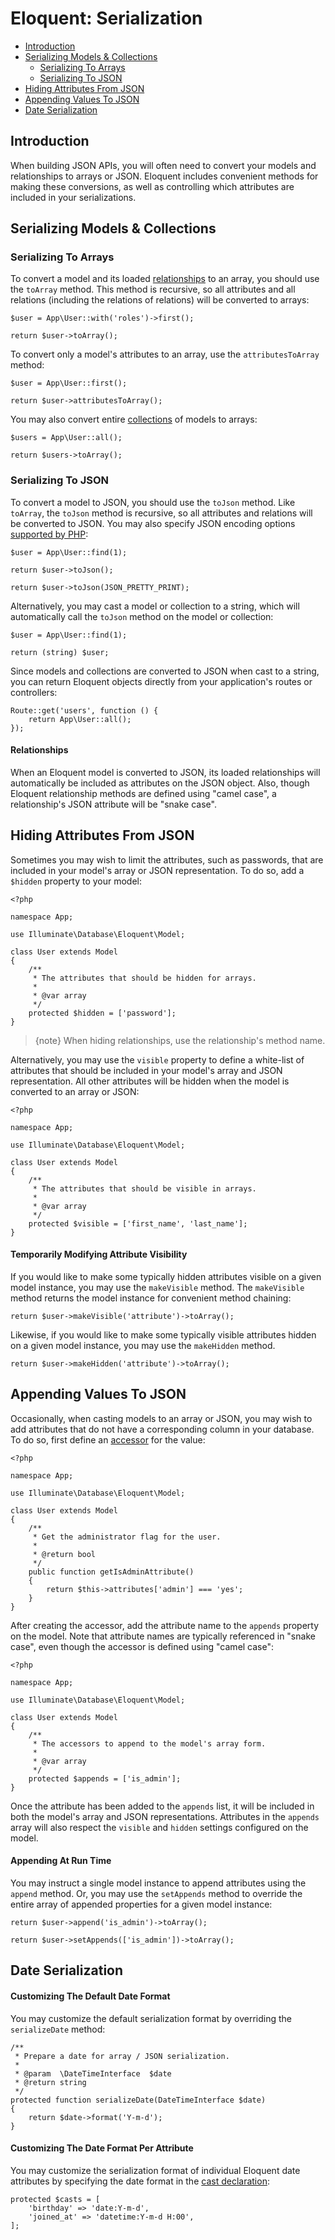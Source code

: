 # Eloquent: Serialization

- [Introduction](#introduction)
- [Serializing Models & Collections](#serializing-models-and-collections)
    - [Serializing To Arrays](#serializing-to-arrays)
    - [Serializing To JSON](#serializing-to-json)
- [Hiding Attributes From JSON](#hiding-attributes-from-json)
- [Appending Values To JSON](#appending-values-to-json)
- [Date Serialization](#date-serialization)

<a name="introduction"></a>
## Introduction

When building JSON APIs, you will often need to convert your models and relationships to arrays or JSON. Eloquent includes convenient methods for making these conversions, as well as controlling which attributes are included in your serializations.

<a name="serializing-models-and-collections"></a>
## Serializing Models & Collections

<a name="serializing-to-arrays"></a>
### Serializing To Arrays

To convert a model and its loaded [relationships](/docs/{{version}}/eloquent-relationships) to an array, you should use the `toArray` method. This method is recursive, so all attributes and all relations (including the relations of relations) will be converted to arrays:

    $user = App\User::with('roles')->first();

    return $user->toArray();

To convert only a model's attributes to an array, use the `attributesToArray` method:

    $user = App\User::first();

    return $user->attributesToArray();

You may also convert entire [collections](/docs/{{version}}/eloquent-collections) of models to arrays:

    $users = App\User::all();

    return $users->toArray();

<a name="serializing-to-json"></a>
### Serializing To JSON

To convert a model to JSON, you should use the `toJson` method. Like `toArray`, the `toJson` method is recursive, so all attributes and relations will be converted to JSON. You may also specify JSON encoding options [supported by PHP](https://secure.php.net/manual/en/function.json-encode.php):

    $user = App\User::find(1);

    return $user->toJson();

    return $user->toJson(JSON_PRETTY_PRINT);

Alternatively, you may cast a model or collection to a string, which will automatically call the `toJson` method on the model or collection:

    $user = App\User::find(1);

    return (string) $user;

Since models and collections are converted to JSON when cast to a string, you can return Eloquent objects directly from your application's routes or controllers:

    Route::get('users', function () {
        return App\User::all();
    });

#### Relationships

When an Eloquent model is converted to JSON, its loaded relationships will automatically be included as attributes on the JSON object. Also, though Eloquent relationship methods are defined using "camel case", a relationship's JSON attribute will be "snake case".

<a name="hiding-attributes-from-json"></a>
## Hiding Attributes From JSON

Sometimes you may wish to limit the attributes, such as passwords, that are included in your model's array or JSON representation. To do so, add a `$hidden` property to your model:

    <?php

    namespace App;

    use Illuminate\Database\Eloquent\Model;

    class User extends Model
    {
        /**
         * The attributes that should be hidden for arrays.
         *
         * @var array
         */
        protected $hidden = ['password'];
    }

> {note} When hiding relationships, use the relationship's method name.

Alternatively, you may use the `visible` property to define a white-list of attributes that should be included in your model's array and JSON representation. All other attributes will be hidden when the model is converted to an array or JSON:

    <?php

    namespace App;

    use Illuminate\Database\Eloquent\Model;

    class User extends Model
    {
        /**
         * The attributes that should be visible in arrays.
         *
         * @var array
         */
        protected $visible = ['first_name', 'last_name'];
    }

#### Temporarily Modifying Attribute Visibility

If you would like to make some typically hidden attributes visible on a given model instance, you may use the `makeVisible` method. The `makeVisible` method returns the model instance for convenient method chaining:

    return $user->makeVisible('attribute')->toArray();

Likewise, if you would like to make some typically visible attributes hidden on a given model instance, you may use the `makeHidden` method.

    return $user->makeHidden('attribute')->toArray();

<a name="appending-values-to-json"></a>
## Appending Values To JSON

Occasionally, when casting models to an array or JSON, you may wish to add attributes that do not have a corresponding column in your database. To do so, first define an [accessor](/docs/{{version}}/eloquent-mutators) for the value:

    <?php

    namespace App;

    use Illuminate\Database\Eloquent\Model;

    class User extends Model
    {
        /**
         * Get the administrator flag for the user.
         *
         * @return bool
         */
        public function getIsAdminAttribute()
        {
            return $this->attributes['admin'] === 'yes';
        }
    }

After creating the accessor, add the attribute name to the `appends` property on the model. Note that attribute names are typically referenced in "snake case", even though the accessor is defined using "camel case":

    <?php

    namespace App;

    use Illuminate\Database\Eloquent\Model;

    class User extends Model
    {
        /**
         * The accessors to append to the model's array form.
         *
         * @var array
         */
        protected $appends = ['is_admin'];
    }

Once the attribute has been added to the `appends` list, it will be included in both the model's array and JSON representations. Attributes in the `appends` array will also respect the `visible` and `hidden` settings configured on the model.

#### Appending At Run Time

You may instruct a single model instance to append attributes using the `append` method. Or, you may use the `setAppends` method to override the entire array of appended properties for a given model instance:

    return $user->append('is_admin')->toArray();

    return $user->setAppends(['is_admin'])->toArray();

<a name="date-serialization"></a>
## Date Serialization

#### Customizing The Default Date Format

You may customize the default serialization format by overriding the `serializeDate` method:

    /**
     * Prepare a date for array / JSON serialization.
     *
     * @param  \DateTimeInterface  $date
     * @return string
     */
    protected function serializeDate(DateTimeInterface $date)
    {
        return $date->format('Y-m-d');
    }

#### Customizing The Date Format Per Attribute

You may customize the serialization format of individual Eloquent date attributes by specifying the date format in the [cast declaration](/docs/{{version}}/eloquent-mutators#attribute-casting):

    protected $casts = [
        'birthday' => 'date:Y-m-d',
        'joined_at' => 'datetime:Y-m-d H:00',
    ];

